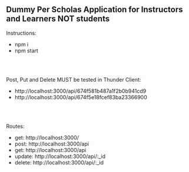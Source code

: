 ## Dummy Per Scholas Application for Instructors and Learners NOT students ##

Instructions:
- npm i
- npm start
<br>
<br>

Post, Put and Delete MUST be tested in Thunder Client:
- http://localhost:3000/api/674f581b487a1f2b0b941cd9
- http://localhost:3000/api/674f5e18fcef83ba23366900
<br>
<br>

Routes:
- get: http://localhost:3000/
- post: http://localhost:3000/api
- get: http://localhost:3000/api
- update: http://localhost:3000/api/:_id
- delete: http://localhost:3000/api/:_id
